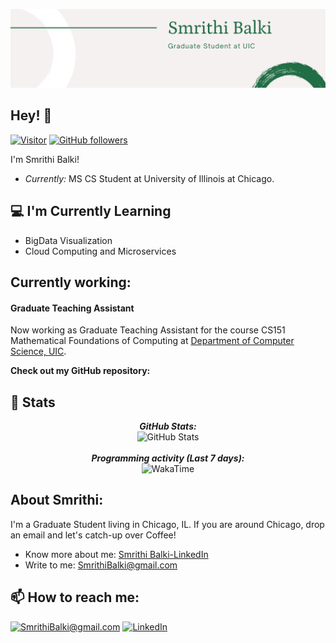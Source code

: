![Smrithi Balki Banner Image](./banner.png)

<h2>Hey! 👋</h2>

[![Visitor](https://visitor-badge.laobi.icu/badge?page_id=smrithibalki.smrithibalki12)](https://github.com/smrithibalki) [![GitHub followers](https://img.shields.io/github/followers/smrithibalki.svg?style=social&label=Follow)](https://github.com/smrithibalki?tab=followers)

I'm Smrithi Balki! 
- <i>Currently:</i> MS CS Student at University of Illinois at Chicago. 

<h2>💻 I'm Currently Learning</h2>

- BigData Visualization
- Cloud Computing and Microservices

<h2>Currently working:</h2>
<h4>Graduate Teaching Assistant</h4>

Now working as Graduate Teaching Assistant for the course CS151 Mathematical Foundations of Computing at [Department of Computer Science, UIC](https://cs.uic.edu/).

__Check out my GitHub repository:__

<!-- <div>
  <p>
    <a href="https://github.com/laxmena/PyCalendly">
      <img src="https://github-readme-stats.vercel.app/api/pin/?username=laxmena&repo=PyCalendly" alt="GitHub Stats" />
    </a>
    <a href="https://github.com/laxmena/100MLProjects">
      <img src="https://github-readme-stats.vercel.app/api/pin/?username=laxmena&repo=100MLProjects" alt="GitHub Stats" />
    </a>
  </p>
</div> -->

<h2>👀 Stats</h2>

<div>
<!--   <p align="center">
    <b><em>Now listening to:</em></b> <br/>
    <img src="https://spotify-github-profile.vercel.app/api/view?uid=lakshmanan.meiyappan&cover_image=true&theme=novatorem" alt="Now Listenting to" />
  </p> -->
  
  <p align="center">
  <b><em>GitHub Stats:</em></b> <br/>
    <img src="https://github-readme-streak-stats.herokuapp.com/?user=smrithibalki" alt="GitHub Stats" /> <br/><br/>
  <b><em>Programming activity (Last 7 days):</em></b> <br/>
    <img src="https://github-readme-stats.vercel.app/api/wakatime?username=smrithibalki" alt="WakaTime" />
  </p>
</div>

<h2> About Smrithi:</h2>

I'm a Graduate Student living in Chicago, IL.  If you are around Chicago, drop an email and let's catch-up over Coffee!
 
- Know more about me: [Smrithi Balki-LinkedIn](https://www.linkedin.com/in/smrithibalki/)
- Write to me: [SmrithiBalki@gmail.com](mailto:SmrithiBalki@gmail.com)

<h2>📫 How to reach me:</h2>

<a href="mailto:SmrithiBalki@gmail.com">![SmrithiBalki@gmail.com](https://img.shields.io/badge/Gmail-D14836?style=for-the-badge&logo=gmail&logoColor=white)</a> <a href="https://www.linkedin.com/in/smrithibalki/">![LinkedIn](https://img.shields.io/badge/LinkedIn-0077B5?style=for-the-badge&logo=linkedin&logoColor=white)</a>